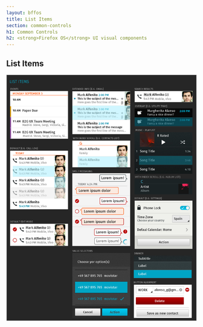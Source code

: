 ```yaml
---
layout: bffos
title: List Items
section: common-controls
h1: Common Controls
h2: <strong>Firefox OS</strong> UI visual components
---
```


## List Items

![alt List Items](../images/CC/05-CC_List_Items.jpg)
